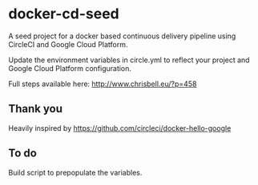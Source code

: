 # docker-cd-seed
A seed project for a docker based continuous delivery pipeline using CircleCI and Google Cloud Platform.

Update the environment variables in circle.yml to reflect your project and Google Cloud Platform configuration.

Full steps available here: http://www.chrisbell.eu/?p=458

## Thank you
Heavily inspired by https://github.com/circleci/docker-hello-google

## To do
Build script to prepopulate the variables.
